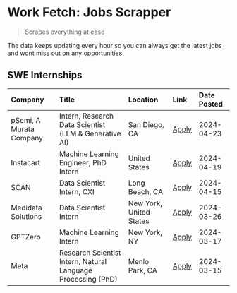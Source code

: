 # Work Fetch: Jobs Scrapper
> Scrapes everything at ease

The data keeps updating every hour so you can always get the latest jobs and wont miss out on any opportunities.

## SWE Internships
<!--START_SECTION:workfetch-->
| Company                 | Title                                                        | Location                | Link                                                                                                                                                                                                                                                                       | Date Posted   |
|:------------------------|:-------------------------------------------------------------|:------------------------|:---------------------------------------------------------------------------------------------------------------------------------------------------------------------------------------------------------------------------------------------------------------------------|:--------------|
| pSemi, A Murata Company | Intern, Research Data Scientist (LLM & Generative AI)        | San Diego, CA           | [Apply](https://www.linkedin.com/jobs/view/intern-research-data-scientist-llm-generative-ai-at-psemi-a-murata-company-3887074168?position=9&pageNum=0&refId=aTifSHqykH8TAuuipSocxQ%3D%3D&trackingId=eitrq0KNy13ssFBDxB4fYQ%3D%3D&trk=public_jobs_jserp-result_search-card) | 2024-04-23    |
| Instacart               | Machine Learning Engineer, PhD Intern                        | United States           | [Apply](https://www.linkedin.com/jobs/view/machine-learning-engineer-phd-intern-at-instacart-3901991739?position=2&pageNum=0&refId=aTifSHqykH8TAuuipSocxQ%3D%3D&trackingId=M8%2Fg9pUHLE7wD99NI0e7qw%3D%3D&trk=public_jobs_jserp-result_search-card)                        | 2024-04-19    |
| SCAN                    | Data Scientist Intern, CXI                                   | Long Beach, CA          | [Apply](https://www.linkedin.com/jobs/view/data-scientist-intern-cxi-at-scan-3899690492?position=8&pageNum=0&refId=aTifSHqykH8TAuuipSocxQ%3D%3D&trackingId=e1tEpTlHvlbg0tATBdecug%3D%3D&trk=public_jobs_jserp-result_search-card)                                          | 2024-04-15    |
| Medidata Solutions      | Data Scientist Intern                                        | New York, United States | [Apply](https://www.linkedin.com/jobs/view/data-scientist-intern-at-medidata-solutions-3810253704?position=3&pageNum=0&refId=aTifSHqykH8TAuuipSocxQ%3D%3D&trackingId=UDeGFQx5ktOWojZceYLr0g%3D%3D&trk=public_jobs_jserp-result_search-card)                                | 2024-03-26    |
| GPTZero                 | Machine Learning Intern                                      | New York, NY            | [Apply](https://www.linkedin.com/jobs/view/machine-learning-intern-at-gptzero-3860723963?position=7&pageNum=0&refId=aTifSHqykH8TAuuipSocxQ%3D%3D&trackingId=7EYyshKJIWh0Mui2F4wujA%3D%3D&trk=public_jobs_jserp-result_search-card)                                         | 2024-03-17    |
| Meta                    | Research Scientist Intern, Natural Language Processing (PhD) | Menlo Park, CA          | [Apply](https://www.linkedin.com/jobs/view/research-scientist-intern-natural-language-processing-phd-at-meta-3858718375?position=10&pageNum=0&refId=aTifSHqykH8TAuuipSocxQ%3D%3D&trackingId=pKkQ97yYhb7jSj2iFzRklQ%3D%3D&trk=public_jobs_jserp-result_search-card)         | 2024-03-15    |
<!--END_SECTION:workfetch-->
